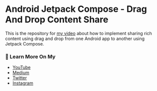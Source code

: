 # Android Jetpack Compose - Drag And Drop Content Share

This is the repository for [my video](https://youtu.be/tyTExcgHWSk) about how to implement sharing rich content using drag and drop from one Android app to another using Jetpack Compose.

### 🙌 Learn More On My
- [YouTube](https://www.youtube.com/channel/UCqHzmnim9pKgpq57Hm7o2Gg)
- [Medium](https://yanneck-reiss.medium.com)
- [Twitter](https://twitter.com/YanneckReiss)
- [Instagram](https://www.instagram.com/yanneckreiss)
